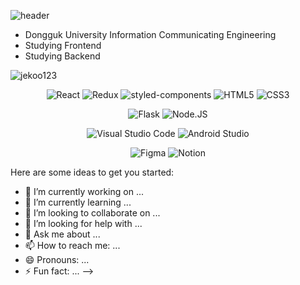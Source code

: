
<!-- <div style="margin:auto;">
  <h2>Hi! I'm Jekoo👋</h2>
  <ul>
    <li><h3>Dongguk University</h3></li>
    <li><h3>Studying Backend</h3></li>
    <li><h3>Studying Frontend</h3></li>
  </ul>
</div>

 -->
![header](https://capsule-render.vercel.app/api?type=slice&color=gradient&height=160&section=header&text=Hi!%20I'm%20Jekoo!&fontAlign=50&fontAlignY=70&fontSize=70&fontColor=000000)
<ul>
  <li> Dongguk University Information Communicating Engineering
  <li> Studying Frontend
  <li> Studying Backend
</ul>



<p><img align="center" src="https://github-readme-stats.vercel.app/api/top-langs?username=jekoo123&show_icons=true&locale=en&layout=compact" alt="jekoo123" /></p>


<div align=center>

  ![React](https://img.shields.io/badge/React-61DAFB.svg?&style=for-the-badge&logo=React&logoColor=white)
  ![Redux](https://img.shields.io/badge/Redux-764ABC.svg?&style=for-the-badge&logo=Redux&logoColor=white)
  ![styled-components](https://img.shields.io/badge/styled%20components-DB7093.svg?&style=for-the-badge&logo=styled-components&logoColor=white)
  ![HTML5](https://img.shields.io/badge/HTML5-E34F26.svg?&style=for-the-badge&logo=HTML5&logoColor=white)
  ![CSS3](https://img.shields.io/badge/CSS3-1572B6.svg?&style=for-the-badge&logo=CSS3&logoColor=white)

  ![Flask](https://img.shields.io/badge/Flask-000000.svg?&style=for-the-badge&logo=Flask&logoColor=white)
  ![Node.JS](https://img.shields.io/badge/Node.JS-339933.svg?&style=for-the-badge&logo=Node.JS&logoColor=white)

  ![Visual Studio Code](https://img.shields.io/badge/Visual%20Studio%20Code-007ACC.svg?&style=for-the-badge&logo=Visual%20Studio%20Code&logoColor=white)
  ![Android Studio](https://img.shields.io/badge/Android%20Studio-3DDC84.svg?&style=for-the-badge&logo=Android%20Studio&logoColor=white)

  ![Figma](https://img.shields.io/badge/Figma-F24E1E.svg?&style=for-the-badge&logo=Figma&logoColor=white)
  ![Notion](https://img.shields.io/badge/Notion-000000.svg?&style=for-the-badge&logo=Notion&logoColor=white)
  
</div>



Here are some ideas to get you started:

- 🔭 I’m currently working on ...
- 🌱 I’m currently learning ...
- 👯 I’m looking to collaborate on ...
- 🤔 I’m looking for help with ...
- 💬 Ask me about ...
- 📫 How to reach me: ...
- 😄 Pronouns: ...
- ⚡ Fun fact: ...
-->
